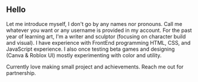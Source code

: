 ## Hello

Let me introduce myself, I don't go by any names nor pronouns. Call me whatever you want or any username is provided in my account. For the past year of learning art, I'm a writer and sculptor (focusing on character build and visual). I have experience with FrontEnd programming HTML, CSS, and JavaScript experience. I also once testing beta games and designing (Canva & Roblox UI) mostly experimenting with color and utility.

Currently love making small project and achievements. Reach me out for partnership.
